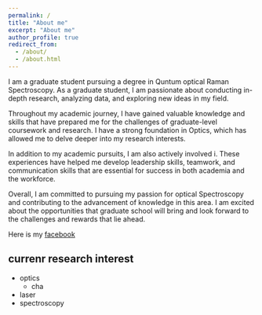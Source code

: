 ```yaml
---
permalink: /
title: "About me"
excerpt: "About me"
author_profile: true
redirect_from: 
  - /about/
  - /about.html
---
```


I am a graduate student pursuing a degree in Quntum optical Raman Spectroscopy. As a graduate student, I am passionate about conducting in-depth research, analyzing data, and exploring new ideas in my field.

Throughout my academic journey, I have gained valuable knowledge and skills that have prepared me for the challenges of graduate-level coursework and research. I have a strong foundation in Optics, which has allowed me to delve deeper into my research interests.

In addition to my academic pursuits, I am also actively involved i. These experiences have helped me develop leadership skills, teamwork, and communication skills that are essential for success in both academia and the workforce.

Overall, I am committed to pursuing my passion for   optical Spectroscopy  and contributing to the advancement of knowledge in this area. I am excited about the opportunities that graduate school will bring and look forward to the challenges and rewards that lie ahead.

Here is my [facebook](https://www.facebook.com/)

## currenr research interest
* optics
  * cha
* laser
* spectroscopy

